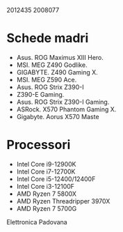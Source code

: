 2012435
2008077

# Schede madri
- Asus. ROG Maximus XIII Hero.
- MSI. MEG Z490 Godlike.
- GIGABYTE. Z490 Gaming X.
- MSI. MEG Z590 Ace.
- Asus. ROG Strix Z390-I 
- Z390-E Gaming.
- Asus. ROG Strix Z390-I Gaming.
- ASRock. X570 Phantom Gaming X.
- Gigabyte. Aorus X570 Maste

# Processori

- Intel Core i9-12900K
- Intel Core i7-12700K
- Intel Core i5-12400/12400F
- Intel Core i3-12100F
- AMD Ryzen 7 5800X
- AMD Ryzen Threadripper 3970X
- AMD Ryzen 7 5700G

Elettronica Padovana